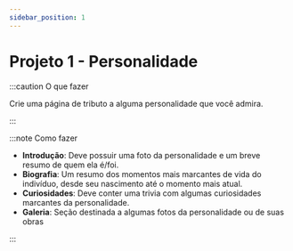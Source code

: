 ```yaml
---
sidebar_position: 1
---
```


# Projeto 1 - Personalidade

:::caution O que fazer

Crie uma página de tributo a alguma personalidade que você admira.

:::

:::note Como fazer

- **Introdução**: Deve possuir uma foto da personalidade e um breve resumo de quem ela é/foi.
- **Biografia**: Um resumo dos momentos mais marcantes de vida do indivíduo, desde seu nascimento até o momento mais atual.
- **Curiosidades**: Deve conter uma trivia com  algumas curiosidades marcantes da personalidade.
- **Galeria**: Seção destinada a algumas fotos da personalidade ou de suas obras

:::
